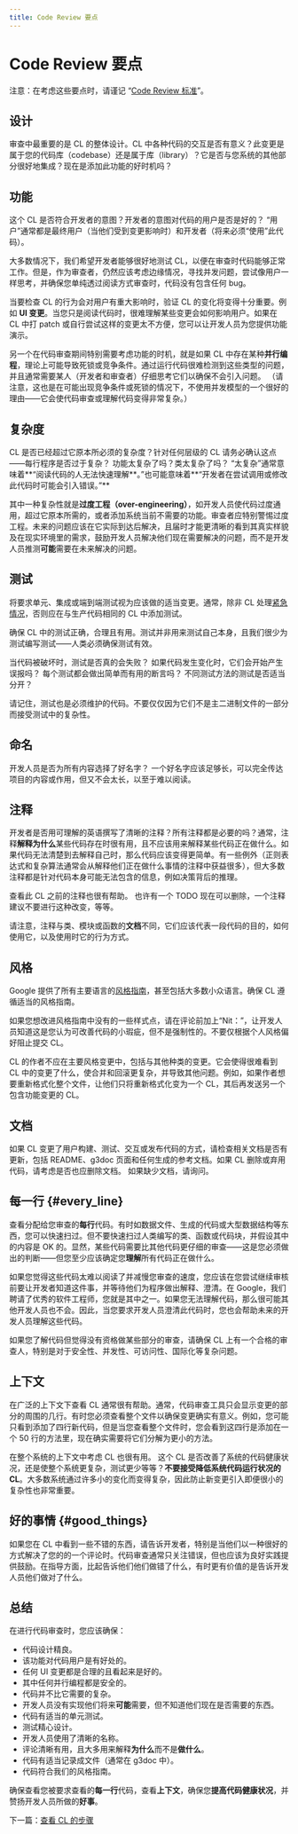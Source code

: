 ```yaml
---
title: Code Review 要点
---
```


# Code Review 要点

注意：在考虑这些要点时，请谨记 “[Code Review 标准](../standard)”。

## 设计

审查中最重要的是 CL 的整体设计。CL 中各种代码的交互是否有意义？此变更是属于您的代码库（codebase）还是属于库（library）？它是否与您系统的其他部分很好地集成？现在是添加此功能的好时机吗？

## 功能

这个 CL 是否符合开发者的意图？开发者的意图对代码的用户是否是好的？ “用户”通常都是最终用户（当他们受到变更影响时）和开发者（将来必须“使用”此代码）。

大多数情况下，我们希望开发者能够很好地测试 CL，以便在审查时代码能够正常工作。但是，作为审查者，仍然应该考虑边缘情况，寻找并发问题，尝试像用户一样思考，并确保您单纯透过阅读方式审查时，代码没有包含任何 bug。

当要检查 CL 的行为会对用户有重大影响时，验证 CL 的变化将变得十分重要。例如 **UI 变更**。当您只是阅读代码时，很难理解某些变更会如何影响用户。如果在 CL 中打 patch 或自行尝试这样的变更太不方便，您可以让开发人员为您提供功能演示。

另一个在代码审查期间特别需要考虑功能的时机，就是如果 CL 中存在某种**并行编程**，理论上可能导致死锁或竞争条件。通过运行代码很难检测到这些类型的问题，并且通常需要某人（开发者和审查者）仔细思考它们以确保不会引入问题。 （请注意，这也是在可能出现竞争条件或死锁的情况下，不使用并发模型的一个很好的理由——它会使代码审查或理解代码变得非常复杂。）

## 复杂度

CL 是否已经超过它原本所必须的复杂度？针对任何层级的 CL 请务必确认这点——每行程序是否过于复杂？ 功能太复杂了吗？类太复杂了吗？ “太复杂”通常意味着**“阅读代码的人无法快速理解**。”也可能意味着**“开发者在尝试调用或修改此代码时可能会引入错误。”**

其中一种复杂性就是**过度工程（over-engineering）**，如开发人员使代码过度通用，超过它原本所需的，或者添加系统当前不需要的功能。审查者应特别警惕过度工程。未来的问题应该在它实际到达后解决，且届时才能更清晰的看到其真实样貌及在现实环境里的需求，鼓励开发人员解决他们现在需要解决的问题，而不是开发人员推测**可能**需要在未来解决的问题。

## 测试

将要求单元、集成或端到端测试视为应该做的适当变更。通常，除非 CL 处理[紧急情况](../../emergencies)，否则应在与生产代码相同的 CL 中添加测试。

确保 CL 中的测试正确，合理且有用。测试并非用来测试自己本身，且我们很少为测试编写测试——人类必须确保测试有效。

当代码被破坏时，测试是否真的会失败？ 如果代码发生变化时，它们会开始产生误报吗？ 每个测试都会做出简单而有用的断言吗？ 不同测试方法的测试是否适当分开？

请记住，测试也是必须维护的代码。不要仅仅因为它们不是主二进制文件的一部分而接受测试中的复杂性。

## 命名

开发人员是否为所有内容选择了好名字？ 一个好名字应该足够长，可以完全传达项目的内容或作用，但又不会太长，以至于难以阅读。

## 注释

开发者是否用可理解的英语撰写了清晰的注释？所有注释都是必要的吗？通常，注释**解释为什么**某些代码存在时很有用，且不应该用来解释某些代码正在做什么。如果代码无法清楚到去解释自己时，那么代码应该变得更简单。有一些例外（正则表达式和复杂算法通常会从解释他们正在做什么事情的注释中获益很多），但大多数注释都是针对代码本身可能无法包含的信息，例如决策背后的推理。

查看此 CL 之前的注释也很有帮助。 也许有一个 TODO 现在可以删除，一个注释建议不要进行这种改变，等等。

请注意，注释与类、模块或函数的**文档**不同，它们应该代表一段代码的目的，如何使用它，以及使用时它的行为方式。

## 风格

Google 提供了所有主要语言的[风格指南](http://google.github.io/styleguide/)，甚至包括大多数小众语言。确保 CL 遵循适当的风格指南。

如果您想改进风格指南中没有的一些样式点，请在评论前加上“Nit：”，让开发人员知道这是您认为可改善代码的小瑕疵，但不是强制性的。不要仅根据个人风格偏好阻止提交 CL。

CL 的作者不应在主要风格变更中，包括与其他种类的变更。它会使得很难看到 CL 中的变更了什么，使合并和回滚更复杂，并导致其他问题。例如，如果作者想要重新格式化整个文件，让他们只将重新格式化变为一个 CL，其后再发送另一个包含功能变更的 CL。

## 文档

如果 CL 变更了用户构建、测试、交互或发布代码的方式，请检查相关文档是否有更新，包括 README、g3doc 页面和任何生成的参考文档。如果 CL 删除或弃用代码，请考虑是否也应删除文档。 如果缺少文档，请询问。

## 每一行 {#every_line}

查看分配给您审查的**每行**代码。有时如数据文件、生成的代码或大型数据结构等东西，您可以快速扫过。但不要快速扫过人类编写的类、函数或代码块，并假设其中的内容是 OK 的。显然，某些代码需要比其他代码更仔细的审查——这是您必须做出的判断——但您至少应该确定您**理解**所有代码正在做什么。

如果您觉得这些代码太难以阅读了并减慢您审查的速度，您应该在您尝试继续审核前要让开发者知道这件事，并等待他们为程序做出解释、澄清。在 Google，我们聘请了优秀的软件工程师，您就是其中之一。如果您无法理解代码，那么很可能其他开发人员也不会。因此，当您要求开发人员澄清此代码时，您也会帮助未来的开发人员理解这些代码。

如果您了解代码但觉得没有资格做某些部分的审查，请确保 CL 上有一个合格的审查人，特别是对于安全性、并发性、可访问性、国际化等复杂问题。

## 上下文

在广泛的上下文下查看 CL 通常很有帮助。通常，代码审查工具只会显示变更的部分的周围的几行。有时您必须查看整个文件以确保变更确实有意义。例如，您可能只看到添加了四行新代码，但是当您查看整个文件时，您会看到这四行是添加在一个 50 行的方法里，现在确实需要将它们分解为更小的方法。

在整个系统的上下文中考虑 CL 也很有用。 这个 CL 是否改善了系统的代码健康状况，还是使整个系统更复杂，测试更少等等？**不要接受降低系统代码运行状况的 CL**。大多数系统通过许多小的变化而变得复杂，因此防止新变更引入即便很小的复杂性也非常重要。

## 好的事情 {#good_things}

如果您在 CL 中看到一些不错的东西，请告诉开发者，特别是当他们以一种很好的方式解决了您的的一个评论时。代码审查通常只关注错误，但也应该为良好实践提供鼓励。在指导方面，比起告诉他们他们做错了什么，有时更有价值的是告诉开发人员他们做对了什么。

## 总结

在进行代码审查时，您应该确保：

 - 代码设计精良。
 - 该功能对代码用户是有好处的。
 - 任何 UI 变更都是合理的且看起来是好的。
 - 其中任何并行编程都是安全的。
 - 代码并不比它需要的复杂。
 - 开发人员没有实现他们将来**可能**需要，但不知道他们现在是否需要的东西。
 - 代码有适当的单元测试。
 - 测试精心设计。
 - 开发人员使用了清晰的名称。
 - 评论清晰有用，且大多用来解释**为什么**而不是**做什么**。
 - 代码有适当记录成文件（通常在 g3doc 中）。
 - 代码符合我们的风格指南。

确保查看您被要求查看的**每一行**代码，查看**上下文**，确保您**提高代码健康状况**，并赞扬开发人员所做的**好事**。

下一篇：[查看 CL 的步骤](../navigate)

